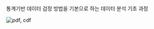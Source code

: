 통계기반 데이터 검정 방법을 기본으로 하는 데이터 분석 기초 과정

![pdf, cdf](https://github.com/jkm2000korea/Statistics/assets/77305773/325e2d39-9b4c-4e71-b415-834e792c3d8a)
